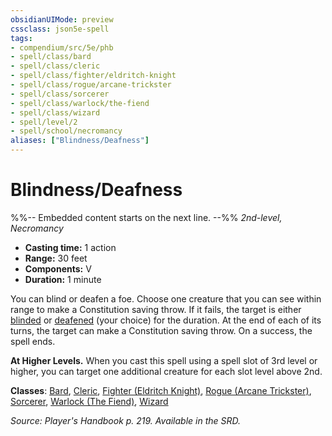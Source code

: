 ```yaml
---
obsidianUIMode: preview
cssclass: json5e-spell
tags:
- compendium/src/5e/phb
- spell/class/bard
- spell/class/cleric
- spell/class/fighter/eldritch-knight
- spell/class/rogue/arcane-trickster
- spell/class/sorcerer
- spell/class/warlock/the-fiend
- spell/class/wizard
- spell/level/2
- spell/school/necromancy
aliases: ["Blindness/Deafness"]
---
```

# Blindness/Deafness
%%-- Embedded content starts on the next line. --%%
*2nd-level, Necromancy*  

- **Casting time:** 1 action
- **Range:** 30 feet
- **Components:** V
- **Duration:** 1 minute

You can blind or deafen a foe. Choose one creature that you can see within range to make a Constitution saving throw. If it fails, the target is either [blinded](/compendium/rules/conditions.md#blinded) or [deafened](/compendium/rules/conditions.md#deafened) (your choice) for the duration. At the end of each of its turns, the target can make a Constitution saving throw. On a success, the spell ends.

**At Higher Levels.** When you cast this spell using a spell slot of 3rd level or higher, you can target one additional creature for each slot level above 2nd.

**Classes**: [Bard](/compendium/classes/bard.md), [Cleric](/compendium/classes/cleric.md), [Fighter (Eldritch Knight)](/compendium/classes/fighter-eldritch-knight.md), [Rogue (Arcane Trickster)](/compendium/classes/rogue-arcane-trickster.md), [Sorcerer](/compendium/classes/sorcerer.md), [Warlock (The Fiend)](/compendium/classes/warlock-the-fiend.md), [Wizard](/compendium/classes/wizard.md)

*Source: Player's Handbook p. 219. Available in the SRD.*